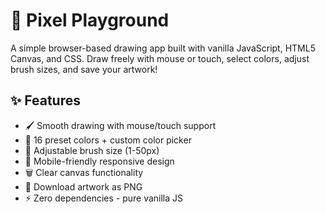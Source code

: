 # 🎨 Pixel Playground

A simple browser-based drawing app built with vanilla JavaScript, HTML5 Canvas, and CSS. Draw freely with mouse or touch, select colors, adjust brush sizes, and save your artwork!

## ✨ Features

- 🖌️ Smooth drawing with mouse/touch support
- 🎨 16 preset colors + custom color picker
- 📏 Adjustable brush size (1-50px)
- 📱 Mobile-friendly responsive design
- 🗑️ Clear canvas functionality
- 💾 Download artwork as PNG
- ⚡ Zero dependencies - pure vanilla JS

